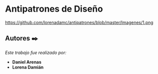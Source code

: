 # Antipatrones de Diseño
https://github.com/lorenadamc/antipatrones/blob/master/Imagenes/1.png


## Autores ✒️

_Este trabajo fue realizado por:_

* **Daniel Arenas** 
* **Lorena Damián** 
